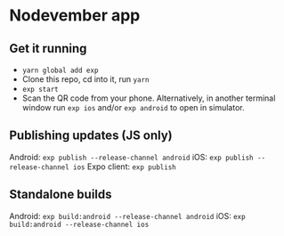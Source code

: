 # Nodevember app

## Get it running

- `yarn global add exp`
- Clone this repo, cd into it, run `yarn`
- `exp start`
- Scan the QR code from your phone. Alternatively, in another terminal window run `exp ios` and/or `exp android` to open in simulator.

## Publishing updates (JS only)

Android: `exp publish --release-channel android`
iOS: `exp publish --release-channel ios`
Expo client: `exp publish`

## Standalone builds

Android: `exp build:android --release-channel android`
iOS: `exp build:android --release-channel ios`
